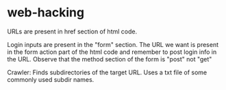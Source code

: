 # web-hacking

URLs are present in href section of html code.

Login inputs are present in the "form" section. The URL we want is present in the form action part of the html code and remember to post login info in the URL. Observe that the method section of the form is "post" not "get"

Crawler: Finds subdirectories of the target URL. Uses a txt file of some commonly used subdir names.
